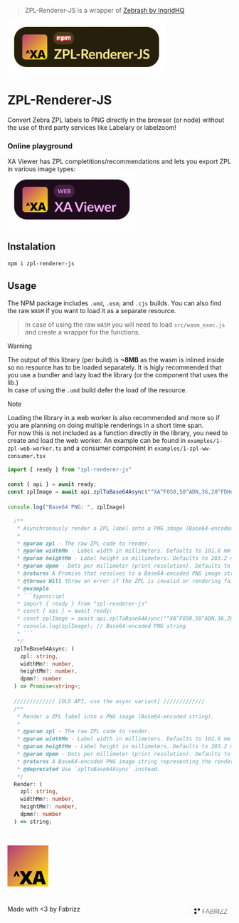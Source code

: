 > ZPL-Renderer-JS is a wrapper of [Zebrash by IngridHQ](https://github.com/ingridhq/zebrash)

<img alt="Fabrizz Logo" src="./.github/bar-zpl.png" height="120px"/>

# ZPL-Renderer-JS
Convert Zebra ZPL labels to PNG directly in the browser (or node) without the use of third party services like Labelary or labelzoom!

### Online playground
XA Viewer has ZPL completitions/recommendations and lets you export ZPL in various image types:<br/>[<img alt="Fabrizz Logo" src="./.github/bar-xaviewer.png" height="120px"/>](https://xaviewer.fabriz.co/)

## Instalation
```bash
npm i zpl-renderer-js
```

## Usage
The NPM package includes `.umd`, `.esm`, and `.cjs` builds. You can also find the raw `WASM` if you want to load it as a separate resource.
> In case of using the raw `WASM` you will need to load `src/wasm_exec.js` and create a wrapper for the functions.

> [!WARNING]  
> The output of this library (per build) is **~8MB** as the wasm is inlined inside so no resource has to be loaded separately. It is higly recommended that you use a bundler and lazy load the library (or the component that uses the lib.) <br/> In case of using the `.umd` build defer the load of the resource.

> [!NOTE]
> Loading the library in a web worker is also recommended and more so if you are planning on doing multiple renderings in a short time span. <br/> For now this is not included as a function directly in the library, you need to create and load the web worker. An example can be found in `examples/1-zpl-web-worker.ts` and a consumer component in `examples/1-zpl-ww-consumer.tsx`

```ts
import { ready } from "zpl-renderer-js"

const { api } = await ready;
const zplImage = await api.zplToBase64Async("^XA^FO50,50^ADN,36,20^FDHello^FS^XZ");

console.log("Base64 PNG: ", zplImage)
```

```ts
  /**
   * Asynchronously render a ZPL label into a PNG image (Base64-encoded string).
   *
   * @param zpl - The raw ZPL code to render.
   * @param widthMm - Label width in millimeters. Defaults to 101.6 mm (~4 inches).
   * @param heightMm - Label height in millimeters. Defaults to 203.2 mm (~8 inches).
   * @param dpmm - Dots per millimeter (print resolution). Defaults to 8 (~203 DPI).
   * @returns A Promise that resolves to a Base64-encoded PNG image string representing the rendered label.
   * @throws Will throw an error if the ZPL is invalid or rendering fails.
   * @example
   * ```typescript
   * import { ready } from "zpl-renderer-js"
   * const { api } = await ready;
   * const zplImage = await api.zplToBase64Async("^XA^FO50,50^ADN,36,20^FDHello^FS^XZ");
   * console.log(zplImage); // Base64-encoded PNG string
   * ```
   */
  zplToBase64Async: (
    zpl: string,
    widthMm?: number,
    heightMm?: number,
    dpmm?: number
  ) => Promise<string>;

  ///////////// [OLD API, use the async variant] /////////////
  /**
   * Render a ZPL label into a PNG image (Base64-encoded string).
   *
   * @param zpl - The raw ZPL code to render.
   * @param widthMm - Label width in millimeters. Defaults to 101.6 mm (~4 inches).
   * @param heightMm - Label height in millimeters. Defaults to 203.2 mm (~8 inches).
   * @param dpmm - Dots per millimeter (print resolution). Defaults to 8 (~203 DPI).
   * @returns A Base64-encoded PNG image string representing the rendered label.
   * @deprecated Use `zplToBase64Async` instead.
   */
  Render: (
    zpl: string,
    widthMm?: number,
    heightMm?: number,
    dpmm?: number
  ) => string;
```
<br/>

<img alt="Fabrizz logo" src="./.github/logo.png" width="92"><br/>

#

[<img alt="Fabrizz logo" src="./.github/fabriz.png" width="92" align="right">](https://fabriz.co)
<p align="left">Made with <3 by Fabrizz</p>
